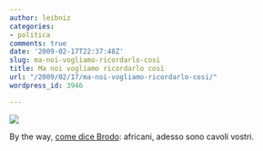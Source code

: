 ```yaml
---
author: leibniz
categories:
- politica
comments: true
date: '2009-02-17T22:37:48Z'
slug: ma-noi-vogliamo-ricordarlo-cosi
title: Ma noi vogliamo ricordarlo così
url: "/2009/02/17/ma-noi-vogliamo-ricordarlo-cosi/"
wordpress_id: 3946

---
```

![](http://www.partitodemocratico.it/imagesfe/Manifesto3_voltate175_img.JPG)



By the way, [come dice Brodo](http://brodoprimordiale.net/archives/2009/02/17/ci-siamo-quasi/): africani, adesso sono cavoli vostri.
